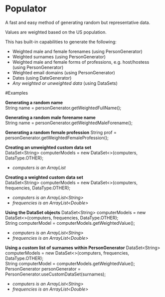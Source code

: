 # Populator
A fast and easy method of generating random but representative data.

Values are weighted based on the US population.

This has built-in capabilities to generate the following:
- Weighted male and female forenames (using PersonGenerator)
- Weighted surnames (using PersonGenerator)
- Weighted male and female forms of professions, e.g. host/hostess (using PersonGenerator)
- Weighted email domains (using PersonGenerator)
- Dates (using DateGenerator)
- *Any weighted or unweighted data* (using DataSets)

#Examples

**Generating a random name**  
String name = personGenerator.getWeightedFullName();

**Generating a random male forename name**  
String name = personGenerator.getWeightedMaleForename();

**Generating a random female profession** 
String prof = personGenerator.getWeightedFemaleProfession();

**Creating an unweighted custom data set**  
DataSet\<String\> computerModels = new DataSet\<\>(computers, DataType.OTHER);
- *computers is an ArrayList<String>*

**Creating a weighted custom data set**  
DataSet\<String\> computerModels = new DataSet\<\>(computers, frequencies, DataType.OTHER);
- *computers is an ArrayList\<String\>*  
- *frequencies is an ArrayList\<Double\>*  

**Using the DataSet objects**
DataSet\<String\> computerModels = new DataSet\<\>(computers, frequencies, DataType.OTHER);  
String computerModel = computerModels.getWeightedValue();
- *computers is an ArrayList\<String\>*  
- *frequencies is an ArrayList\<Double\>*  

**Using a custom list of surnames within PersonGenerator**
DataSet\<String\> computerModels = new DataSet\<\>(computers, frequencies, DataType.OTHER);  
String computerModel = computerModels.getWeightedValue();  
PersonGenerator personGenerator = PersonGenerator.useCustomDataSet(surnames);
- *computers is an ArrayList\<String\>*  
- *frequencies is an ArrayList\<Double\>*  